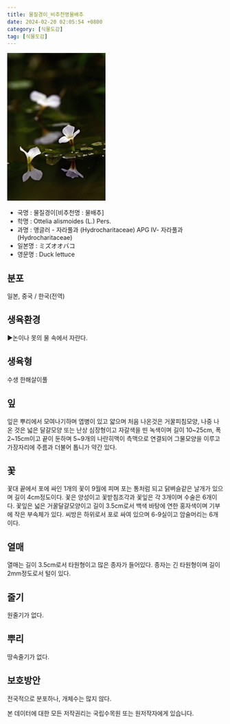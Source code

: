 ```yaml
---
title: 물질경이_비추천명물배추
date: 2024-02-20 02:05:54 +0800
category: [식물도감]
tag: [식물도감]
---
```




![물질경이[비추천명 : 물배추]](/assets/img/fileUpload/plants/basic/Hydrocharitaceae/Ottelia/12066/12066_1_th2.jpg)
- 국명 : 물질경이[비추천명 : 물배추]
- 학명 : Ottelia alismoides (L.) Pers.
- 과명 : 앵글러 - 자라풀과 (Hydrocharitaceae) APG Ⅳ- 자라풀과 (Hydrocharitaceae)
- 일본명 : ミズオオバコ
- 영문명 : Duck lettuce


## 분포
일본, 중국 / 한국(전역) 
## 생육환경
▶논이나 못의 물 속에서 자란다.
## 생육형
수생 한해살이풀
## 잎
잎은 뿌리에서 모여나기하며 엽병이 있고 얇으며 처음 나온것은 거꿀피침모양, 나중 나온 것은 넓은 달걀모양 또는 난상 심장형이고 자갈색을 띤 녹색이며 길이 10~25cm, 폭 2~15cm이고 끝이 둔하며 5~9개의 나란히맥이 측맥으로 연결되어 그물모양을 이루고 가장자리에 주름과 더불어 톱니가 약간 있다.
## 꽃
꽃대 끝에서 포에 싸인 1개의 꽃이 9월에 피며 포는 통처럼 되고 닭벼슬같은 날개가 있으며 길이 4cm정도이다. 꽃은 양성이고 꽃받침조각과 꽃잎은 각 3개이며 수술은 6개이다. 꽃잎은 넓은 거꿀달걀모양이고 길이 3.5cm로서 백색 바탕에 연한 홍자색이며 기부에 작은 부속체가 있다. 씨방은 하위로서 포로 싸여 있으며 6-9실이고 암술머리는 6개이다.
## 열매
열매는 길이 3.5cm로서 타원형이고 많은 종자가 들어있다. 종자는 긴 타원형이며 길이 2mm정도로서 털이 있다.
## 줄기
원줄기가 없다.
## 뿌리
땅속줄기가 없다.
## 보호방안
전국적으로 분포하나, 개체수는 많지 않다.






본 데이터에 대한 모든 저작권리는 국립수목원 또는 원저작자에게 있습니다.
